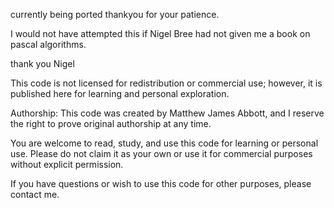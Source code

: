 currently being ported thankyou for your patience.


I would not have attempted this if Nigel Bree had not given me a
book on pascal algorithms.

thank you Nigel

This code is not licensed for redistribution or commercial use; however, it is published here for learning and personal exploration.

Authorship: This code was created by Matthew James Abbott, and I reserve the right to prove original authorship at any time.

You are welcome to read, study, and use this code for learning or personal use. Please do not claim it as your own or use it for commercial purposes without explicit permission.

If you have questions or wish to use this code for other purposes, please contact me.
